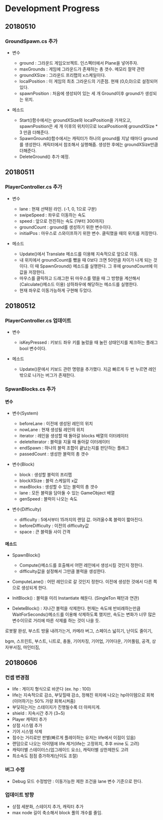 # Development Progress
## 20180510
### GroundSpawn.cs 추가
- 변수
  - ground : 그라운드 게임오브젝트. 인스펙터에서 Plane을 넣어주자.
  - maxGrounds : 게임에 그라운드가 존재하는 총 갯수. 메모리 절약 관련
  - groundXSize : 그라운드 프리팹의 x스케일이다.
  - localPosition : 이 게임의 최초 그라운드의 기준점. 현재 (0,0,0)으로 설정되어 있다.
  - spawnPosition : 처음에 생성되어 있는 세 개 Ground이후 ground가 생성되는 위치.

- 메소드
  - Start()함수에서는 groundXSize와 localPosition을 가져오고, spawnPosition은 세 개 이후의 위치이므로 localPosition에 groundXSize * 3 만큼 더해준다.
  - SpawnGround()함수에서는 캐릭터가 하나의 ground를 지날 때마다 ground를 생성한다. 캐릭터에서 참조해서 실행해줌. 생성한 후에는 groundXSize만큼 더해준다.
  - DeleteGround() 추가 예정.

## 20180511
### PlayerController.cs 추가
- 변수
  - lane : 현재 선택된 라인. (-1, 0, 1으로 구분)
  - swipeSpeed : 좌우로 이동하는 속도
  - speed : 앞으로 전진하는 속도 (1부터 300까지)
  - groundCount : ground를 생성하기 위한 변수이다.
  - initialPos : 마우스로 스와이프하기 위한 변수. 클릭했을 때의 위치를 저장한다.

- 메소드
  - Update()에서 Translate 메소드를 이용해 지속적으로 앞으로 이동.
  - 내 위치에서 groundCount를 뺐을 때 0보다 크면 50만큼 차이가 나게 되는 것이다. 이 때 SpawnGround() 메소드를 실행한다. 그 후에 groundCount에 이 값을 저장한다.
  - 마우스를 클릭하고 드래그한 뒤 마우스를 뗐을 때 그 방향을 계산해서(Calculate()메소드 이용) 상하좌우에 해당하는 메소드를 실행한다.
  - 현재 좌우로 이동가능하게 구현해 두었다.

## 20180512
### PlayerController.cs 업데이트
- 변수
  - isKeyPressed : 키보드 좌우 키를 눌렀을 때 눌린 상태인지를 체크하는 플래그 bool 변수이다.

- 메소드
  - Update()문에서 키보드 관련 명령을 추가했다. 지금 빠르게 두 번 누르면 레인 밖으로 나가는 버그가 존재한다.

### SpwanBlocks.cs 추가
#### 변수
- 변수(System)
  - beforeLane : 이전에 생성된 레인의 위치
  - nowLane : 현재 생성될 레인의 위치
  - iterator : 레인을 생성할 때 돌아갈 blocks 배열의 이터레이터
  - deleteIterator : 블럭을 지울 때 돌아갈 이터레이터
  - endSpawn : 하나의 블럭 조합이 끝났는지를 판단하는 플래그
  - passedCount : 생성한 블럭의 총 갯수

- 변수(Block)
  - block : 생성할 블럭의 프리팹
  - blockXSize : 블럭 스케일의 x값
  - maxBlocks : 생성할 수 있는 블럭의 총 갯수
  - lane : 모든 블럭을 담아둘 수 있는 GameObject 배열
  - genSpeed : 블럭이 나오는 속도

- 변수(Difficulty)
  - difficulty : 5에서부터 15까지의 랜덤 값. 어려울수록 블럭이 짧아진다.
  - beforeDifficulty : 이전의 difficulty값
  - space : 큰 블럭들 사이 간격

#### 메소드
- SpawnBlock()
  - Compute()메소드를 호출해서 어떤 레인에서 생성시킬 것인지 정한다.
  - difficulty값을 설정해서 그만큼 블럭을 생성한다.

- ComputeLane() : 어떤 레인으로 갈 것인지 정한다. 이전에 생성한 것에서 다른 쪽으로 생성되게 한다.

- InitBlock() : 블럭을 미리 Instantiate 해둔다. (SingleTon 패턴과 연관)

- DeleteBlock() : 지나간 블럭을 삭제한다. 현재는 속도에 반비례하는만큼 WaitForSeconds()메소드를 이용해 삭제하도록 했지만, 속도는 변화가 너무 많은 변수이므로 거리에 따른 삭제를 하는 것이 나을 듯.



로봇팔 완성, 부스트 방울 내려가는거, 카메라 버그, 스페이스 넓히기, 난이도 줄이기, 

bgm, 스프린트, 부스트, 니트로, 충돌, 기어차징, 기어업, 기어다운, 기어풀림, 공격, 상자부서짐, 마인터짐,

## 20180606
### 컨셉 변경점
 - life : 게이지 형식으로 바꾼다 (ex. hp : 100)
 - life는 지속적으로 감소, 부딪힐때 감소, 정해진 위치에 나오는 hp아이템으로 회복(이어하기는 50% 가량 회복시켜줌)
 - 부딪히는거는 스테이지가 진행될수록 더 아파지게.
 - shield : 지속시간 추가 (3~5)
 - Player 캐릭터 추가
 - 상점 시스템 추가
 - 기어 시스템 삭제
 - 점수는 거리로만 판별(빠르게 플레이하는 유저는 life에서 이점이 있음)
 - 랜덤으로 나오는 아이템에 life 제거(life는 고정위치, 추후 mine 도 고려)
 - 캐릭터별 스테이터스(업그레이드 요소), 캐릭터별 상한제한도 고려
 - 최소속도 점점 증가하게(난이도 조절)

### 버그 수정
 - Debug 모드 수정방안 : 이동가능한 제한 조건을 lane 변수 기준으로 한다.

### 업데이트 방향
 - 상점 세분화, 스테이지 추가, 캐릭터 추가
 - max node 길이 축소해서 block 풀의 개수를 줄임.